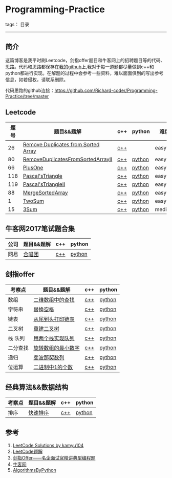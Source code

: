 # Programming-Practice

tags： 目录

---
## 简介
这篇博客是我平时刷Leetcode，剑指offer题目和牛客网上的招聘题目等的代码、思路。代码和思路都保存在[我的github](https://github.com/Richard-coder/Programming-Practice/tree/master)上,我对于每一道题都尽量做到c++和python都进行实现。在解题的过程中会参考一些资料，难以面面俱到的写出参考信息，如若侵权，请联系删除。

代码思路的github连接：https://github.com/Richard-coder/Programming-Practice/tree/master
## Leetcode
| 题号 | 题目&&题解 | c++ | python | 难度|
| ---- | ---- | ---- | ---- | ---- |
| 26 | [Remove Duplicates from Sorted Array](./Leetcode/array/RemoveDuplicatesFromSortedArray/readme.md) | [c++](./Leetcode/array/RemoveDuplicatesFromSortedArray/src/cpp/RemoveDuplicatesFromSortedArray.cpp) |  | easy |
| 80 | [RemoveDuplicatesFromSortedArrayII](./Leetcode/array/RemoveDuplicatesFromSortedArrayII/readme.md) | [c++](./Leetcode/array/RemoveDuplicatesFromSortedArrayII/src/cpp/RemoveDuplicatesFromSortedArrayII.cpp) | [python](./Leetcode/array/RemoveDuplicatesFromSortedArrayII/src/python/RemoveDuplicatesFromSortedArrayII.py) | easy |
| 66 | [PlusOne](./Leetcode/array/PlusOne/readme.md) | [c++](./Leetcode/array/PlusOne/src/cpp/PlusOne.cpp) | [python](./Leetcode/array/PlusOne/src/python/PlusOne.py) | easy |
| 118 | [Pascal'sTriangle](./Leetcode/array/Pascal'sTriangle/readme.md) | [c++](./Leetcode/array/Pascal'sTriangle/src/cpp/Pascal'sTriangle.cpp) | [python](./Leetcode/array/Pascal'sTriangle/src/python/Pascal'sTriangle.py) | easy |
| 119 | [Pascal'sTriangleII](./Leetcode/array/Pascal'sTriangleII/readme.md) | [c++](./Leetcode/array/Pascal'sTriangleII/src/cpp/Pascal'sTriangleII.cpp) | [python](./Leetcode/array/Pascal'sTriangleII/src/python/Pascal'sTriangleII.py) | easy |
| 88 | [MergeSortedArray](./Leetcode/array/MergeSortedArray/readme.md) | [c++](./Leetcode/array/MergeSortedArray/src/cpp/MergeSortedArray.cpp) | [python](./Leetcode/array/MergeSortedArray/src/python/MergeSortedArray.py) | easy |
| 1 | [TwoSum](./Leetcode/array/TwoSum/readme.md) | [c++](./Leetcode/array/TwoSum/src/cpp/TwoSum.cpp) | [python](./Leetcode/array/TwoSum/src/python/TwoSum.py) | easy |
| 15 | [3Sum](./Leetcode/array/3Sum/readme.md) | [c++](./Leetcode/array/3Sum/src/cpp/3Sum.cpp) | [python](./Leetcode/array/3Sum/src/python/3Sum.py) | medium |

## 牛客网2017笔试题合集
| 公司 | 题目&&题解 | c++ | python |
| ---- | ---- | ---- | ---- |
| 网易 | [合唱团](./牛客网2017笔试题合集/合唱团/readme.md) | [c++](./牛客网2017笔试题合集/合唱团/src/cpp/合唱团.cpp) | [python](./牛客网2017笔试题合集/合唱团/src/python/合唱团.py) |

## 剑指offer
| 考察点 | 题目&&题解 | c++ | python |
| ---- | ---- | ---- | ---- |
| 数组 | [二维数组中的查找](./剑指offer/二维数组中的查找/readme.md) | [c++](./剑指offer/二维数组中的查找/src/cpp/二维数组中的查找.cpp) | [python](./剑指offer/二维数组中的查找/src/python/二维数组中的查找.py) |
| 字符串 | [替换空格](./剑指offer/替换空格/readme.md) | [c++](./剑指offer/替换空格/src/cpp/替换空格.cpp) | [python](./剑指offer/替换空格/src/python/替换空格.py) |
| 链表 | [从尾到头打印链表](./剑指offer/从尾到头打印链表/readme.md) | [c++](./剑指offer/从尾到头打印链表/src/cpp/从尾到头打印链表.cpp) | [python](./剑指offer/从尾到头打印链表/src/python/从尾到头打印链表.py) |
| 二叉树 | [重建二叉树](./剑指offer/重建二叉树/readme.md) | [c++](./剑指offer/重建二叉树/src/cpp/重建二叉树.cpp) | [python](./剑指offer/重建二叉树/src/python/重建二叉树.py) 
| 栈 队列 | [用两个栈实现队列](./剑指offer/用两个栈实现队列/readme.md) | [c++](./剑指offer/用两个栈实现队列/src/cpp/用两个栈实现队列.cpp) | [python](./剑指offer/用两个栈实现队列/src/python/用两个栈实现队列.py) 
| 二分查找 | [旋转数组的最小数字](./剑指offer/旋转数组的最小数字/readme.md) | [c++](./剑指offer/旋转数组的最小数字/src/cpp/旋转数组的最小数字.cpp) | [python](./剑指offer/旋转数组的最小数字/src/python/旋转数组的最小数字.py) 
| 递归 | [斐波那契数列](./剑指offer/斐波那契数列/readme.md) | [c++](./剑指offer/斐波那契数列/src/cpp/斐波那契数列.cpp) | [python](./剑指offer/斐波那契数列/src/python/斐波那契数列.py)
| 位运算 | [二进制中1的个数](./剑指offer/二进制中1的个数/readme.md) | [c++](./剑指offer/二进制中1的个数/src/cpp/二进制中1的个数.cpp) | [python](./剑指offer/二进制中1的个数/src/python/二进制中1的个数.py) 
## 经典算法&&数据结构
| 考察点 | 题目&&题解 | c++ | python |
| ---- | ---- | ---- | ---- |
| 排序 | [快速排序](./经典算法&&数据结构/快速排序/readme.md) | [c++](./经典算法&&数据结构/快速排序/src/cpp/快速排序.cpp) | [python](./经典算法&&数据结构/快速排序/src/python/快速排序.py) 



## 参考

 1. [LeetCode Solutions by kamyu104](https://github.com/kamyu104/LeetCode#array)
 2. [LeetCode题解](https://github.com/soulmachine/leetcode) 
 3. [剑指Offer——名企面试官精讲典型编程题](https://github.com/gatieme/CodingInterviews)
 4. [牛客网](https://www.nowcoder.com/9087476)
 5. [AlgorithmsByPython](https://github.com/Jack-Lee-Hiter/AlgorithmsByPython)